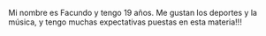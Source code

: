 Mi nombre es Facundo y tengo 19 años. Me gustan los deportes y la música, y tengo muchas expectativas puestas en esta materia!!!
